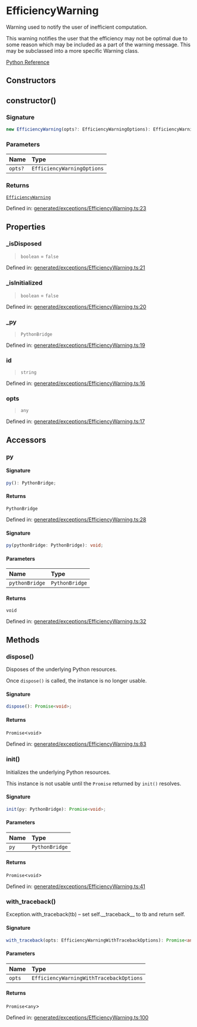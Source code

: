 # EfficiencyWarning

Warning used to notify the user of inefficient computation.

This warning notifies the user that the efficiency may not be optimal due to some reason which may be included as a part of the warning message. This may be subclassed into a more specific Warning class.

[Python Reference](https://scikit-learn.org/stable/modules/generated/sklearn.exceptions.EfficiencyWarning.html)

## Constructors

## constructor()

### Signature

```ts
new EfficiencyWarning(opts?: EfficiencyWarningOptions): EfficiencyWarning;
```

### Parameters

| Name | Type |
| :------ | :------ |
| `opts?` | `EfficiencyWarningOptions` |

### Returns

[`EfficiencyWarning`](EfficiencyWarning.md)

Defined in:  [generated/exceptions/EfficiencyWarning.ts:23](https://github.com/transitive-bullshit/scikit-learn-ts/blob/b59c1ff/packages/sklearn/src/generated/exceptions/EfficiencyWarning.ts#L23)

## Properties

### \_isDisposed

> `boolean`  = `false`

Defined in:  [generated/exceptions/EfficiencyWarning.ts:21](https://github.com/transitive-bullshit/scikit-learn-ts/blob/b59c1ff/packages/sklearn/src/generated/exceptions/EfficiencyWarning.ts#L21)

### \_isInitialized

> `boolean`  = `false`

Defined in:  [generated/exceptions/EfficiencyWarning.ts:20](https://github.com/transitive-bullshit/scikit-learn-ts/blob/b59c1ff/packages/sklearn/src/generated/exceptions/EfficiencyWarning.ts#L20)

### \_py

> `PythonBridge`

Defined in:  [generated/exceptions/EfficiencyWarning.ts:19](https://github.com/transitive-bullshit/scikit-learn-ts/blob/b59c1ff/packages/sklearn/src/generated/exceptions/EfficiencyWarning.ts#L19)

### id

> `string`

Defined in:  [generated/exceptions/EfficiencyWarning.ts:16](https://github.com/transitive-bullshit/scikit-learn-ts/blob/b59c1ff/packages/sklearn/src/generated/exceptions/EfficiencyWarning.ts#L16)

### opts

> `any`

Defined in:  [generated/exceptions/EfficiencyWarning.ts:17](https://github.com/transitive-bullshit/scikit-learn-ts/blob/b59c1ff/packages/sklearn/src/generated/exceptions/EfficiencyWarning.ts#L17)

## Accessors

### py

#### Signature

```ts
py(): PythonBridge;
```

#### Returns

`PythonBridge`

Defined in:  [generated/exceptions/EfficiencyWarning.ts:28](https://github.com/transitive-bullshit/scikit-learn-ts/blob/b59c1ff/packages/sklearn/src/generated/exceptions/EfficiencyWarning.ts#L28)

#### Signature

```ts
py(pythonBridge: PythonBridge): void;
```

#### Parameters

| Name | Type |
| :------ | :------ |
| `pythonBridge` | `PythonBridge` |

#### Returns

`void`

Defined in: [generated/exceptions/EfficiencyWarning.ts:32](https://github.com/transitive-bullshit/scikit-learn-ts/blob/b59c1ff/packages/sklearn/src/generated/exceptions/EfficiencyWarning.ts#L32)

## Methods

### dispose()

Disposes of the underlying Python resources.

Once `dispose()` is called, the instance is no longer usable.

#### Signature

```ts
dispose(): Promise<void>;
```

#### Returns

`Promise`\<`void`\>

Defined in:  [generated/exceptions/EfficiencyWarning.ts:83](https://github.com/transitive-bullshit/scikit-learn-ts/blob/b59c1ff/packages/sklearn/src/generated/exceptions/EfficiencyWarning.ts#L83)

### init()

Initializes the underlying Python resources.

This instance is not usable until the `Promise` returned by `init()` resolves.

#### Signature

```ts
init(py: PythonBridge): Promise<void>;
```

#### Parameters

| Name | Type |
| :------ | :------ |
| `py` | `PythonBridge` |

#### Returns

`Promise`\<`void`\>

Defined in:  [generated/exceptions/EfficiencyWarning.ts:41](https://github.com/transitive-bullshit/scikit-learn-ts/blob/b59c1ff/packages/sklearn/src/generated/exceptions/EfficiencyWarning.ts#L41)

### with\_traceback()

Exception.with\_traceback(tb) – set self.\_\_traceback\_\_ to tb and return self.

#### Signature

```ts
with_traceback(opts: EfficiencyWarningWithTracebackOptions): Promise<any>;
```

#### Parameters

| Name | Type |
| :------ | :------ |
| `opts` | `EfficiencyWarningWithTracebackOptions` |

#### Returns

`Promise`\<`any`\>

Defined in:  [generated/exceptions/EfficiencyWarning.ts:100](https://github.com/transitive-bullshit/scikit-learn-ts/blob/b59c1ff/packages/sklearn/src/generated/exceptions/EfficiencyWarning.ts#L100)
